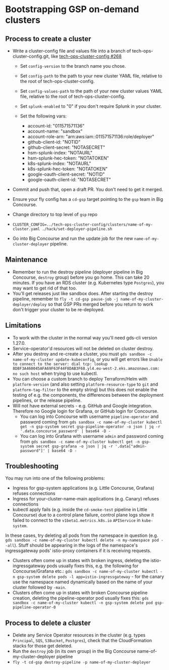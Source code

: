 # Bootstrapping GSP on-demand clusters

## Process to create a cluster

* Write a cluster-config file and values file into a branch of tech-ops-cluster-config.git, like [tech-ops-cluster-config #268](https://github.com/alphagov/tech-ops-cluster-config/pull/268/files)
  * Set `config-version` to the branch name you chose.
  * Set `config-path` to the path to your new cluster YAML file, relative to the root of tech-ops-cluster-config.
  * Set `config-values-path` to the path of your new cluster values YAML file, relative to the root of tech-ops-cluster-config.
  * Set `splunk-enabled` to "0" if you don't require Splunk in your cluster.

  * Set the following vars:
      * account-id: "011571571136"
      * account-name: "sandbox"
      * account-role-arn: "arn:aws:iam::011571571136:role/deployer"
      * github-client-id: "NOTID"
      * github-client-secret: "NOTASECRET"
      * hsm-splunk-index: "NOTAURL"
      * hsm-splunk-hec-token: "NOTATOKEN"
      * k8s-splunk-index: "NOTAURL"
      * k8s-splunk-hec-token: "NOTATOKEN"
      * google-oauth-client-secret: "NOTID"
      * google-oauth-client-id: "NOTASECRET"

* Commit and push that, open a draft PR. You don't need to get it merged.
* Ensure your fly config has a `cd-gsp` target pointing to the `gsp` team in Big Concourse.
* Change directory to top level of `gsp` repo
* `CLUSTER_CONFIG=../tech-ops-cluster-config/clusters/name-of-my-cluster.yaml ./hack/set-deployer-pipeline.sh`
* Go into Big Concourse and run the update job for the new `name-of-my-cluster-deployer` pipeline.

## Maintenance

* Remember to run the destroy pipeline (deployer pipeline in Big Concourse, `destroy` group) before you go home. This can take 20 minutes. If you have an RDS cluster (e.g. Kubernetes type `Postgres`), you may want to get rid of that too.
* You'll get releases just like sandbox does. After starting the destroy pipeline, remember to `fly -t cd-gsp pause-job -j name-of-my-cluster-deployer/deploy` so that GSP PRs merged before you return to work don't trigger your cluster to be re-deployed.

## Limitations

* To work with the cluster in the normal way you'll need gds-cli version 1.27.0.
* Service-operator'd resources will not be deleted on cluster destroy.
* After you destroy and re-create a cluster, you must `gds sandbox -c name-of-my-cluster update-kubeconfig`, or you will get errors like `Unable to connect to the server: dial tcp: lookup 8D8F3A460045AFA69F63F44F8DAB3F68.yl4.eu-west-2.eks.amazonaws.com: no such host` when trying to use kubectl.
* You can choose a custom branch to deploy Terraform/Helm with `platform-version` (and also setting `platform-resource-type` to `git` and `platform-tag-filter` to the empty string) but this does not enable the testing of e.g. the components, the differences between the deployment pipelines, or the release pipeline.
* Will not have external secrets - e.g. GitHub and Google integration. Therefore no Google login for Grafana, or GitHub login for Concourse.
  * You can log into Concourse with username `pipeline-operator` and password coming from `gds sandbox -c name-of-my-cluster kubectl get -n gsp-system secret gsp-pipeline-operator -o json | jq -r '.data.concourse_password' | base64 -D -`
  * You can log into Grafana with username `admin` and password coming from `gds sandbox -c name-of-my-cluster kubectl get -n gsp-system secret gsp-grafana -o json | jq -r '.data["admin-password"]' | base64 -D -`

## Troubleshooting

You may run into one of the following problems:
* Ingress for gsp-system applications (e.g. Little Concourse, Grafana) refuses connections
* Ingress for your-cluster-name-main applications (e.g. Canary) refuses connections
* kubectl apply fails (e.g. inside the `cd-smoke-test` pipeline in Little Concourse) due to a control plane failure, control plane logs show it failed to connect to the `v1beta1.metrics.k8s.io` `APIService` in `kube-system`.

In these cases, try deleting all pods from the namespace in question (e.g. `gds sandbox -c name-of-my-cluster kubectl delete -n my-namespace pod --all`). Stuff should be appearing in the logs of the namespace's ingressgateway pods' istio-proxy containers if it is receiving requests.

* Clusters often come up in states with broken ingress, deleting the istio-ingressgateway pods usually fixes this, e.g. the following for Concourse/Grafana etc.: `gds sandbox -c name-of-my-cluster kubectl -n gsp-system delete pods -l app=istio-ingressgateway` - for the canary use the namespace named dynamically based on the name of your cluster followed by `-main`.
* Clusters often come up in states with broken Concourse pipeline creation, deleting the pipeline-operator pod usually fixes this: `gds sandbox -c name-of-my-cluster kubectl -n gsp-system delete pod gsp-pipeline-operator-0`

## Process to delete a cluster

* Delete any Service Operator resources in the cluster (e.g. types `Principal`, `SQS`, `S3Bucket`, `Postgres`), check that the CloudFormation stacks for those get deleted.
* Run the `destroy` job (in its own group) in the Big Concourse name-of-my-cluster-deployer pipeline
* `fly -t cd-gsp destroy-pipeline -p name-of-my-cluster-deployer`
